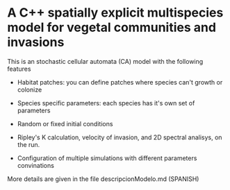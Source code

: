 # A C++ spatially explicit multispecies model for vegetal communities and invasions

This is an stochastic cellular automata (CA) model with the following features

* Habitat patches: you can define patches where species can't growth or colonize

* Species specific parameters: each species has it's own set of parameters

* Random or fixed initial conditions

* Ripley's K calculation, velocity of invasion, and 2D spectral analisys, on the run. 

* Configuration of multiple simulations with different parameters convinations

More details are given in the file descripcionModelo.md (SPANISH)